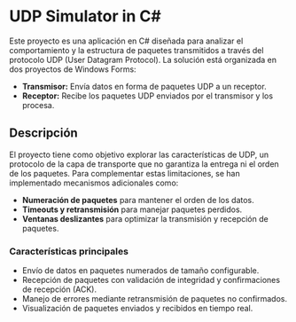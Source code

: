# UDP Simulator in C#

Este proyecto es una aplicación en C# diseñada para analizar el comportamiento y la estructura de paquetes transmitidos a través del protocolo UDP (User Datagram Protocol). La solución está organizada en dos proyectos de Windows Forms:

- **Transmisor:** Envía datos en forma de paquetes UDP a un receptor.
- **Receptor:** Recibe los paquetes UDP enviados por el transmisor y los procesa.

## Descripción

El proyecto tiene como objetivo explorar las características de UDP, un protocolo de la capa de transporte que no garantiza la entrega ni el orden de los paquetes. Para complementar estas limitaciones, se han implementado mecanismos adicionales como:

- **Numeración de paquetes** para mantener el orden de los datos.
- **Timeouts y retransmisión** para manejar paquetes perdidos.
- **Ventanas deslizantes** para optimizar la transmisión y recepción de paquetes.

### Características principales

- Envío de datos en paquetes numerados de tamaño configurable.
- Recepción de paquetes con validación de integridad y confirmaciones de recepción (ACK).
- Manejo de errores mediante retransmisión de paquetes no confirmados.
- Visualización de paquetes enviados y recibidos en tiempo real.

